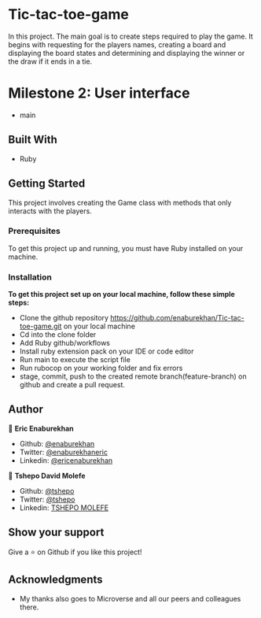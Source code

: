 # Tic-tac-toe-game
In this project. The main goal is to create steps required to play the game. It begins with requesting for the players names, creating a board and displaying the board states and determining and displaying the winner or the draw if it ends in a tie.


# Milestone 2: User interface

- main

## Built With

- Ruby


## Getting Started

This project involves creating the Game class with methods that only interacts with the players.

### Prerequisites

To get this project up and running, you must have Ruby installed on your machine.

### Installation

**To get this project set up on your local machine, follow these simple steps:**

- Clone the github repository https://github.com/enaburekhan/Tic-tac-toe-game.git on your local machine
- Cd into the clone folder
- Add Ruby github/workflows
- Install ruby extension pack on your IDE or code editor
- Run main to execute the script file
- Run rubocop on your working folder and fix errors
- stage, commit, push to the created remote branch(feature-branch) on github and create a pull request.


## Author

👤 **Eric Enaburekhan**

- Github: [@enaburekhan](https://github.com/enaburekhan)
- Twitter: [@enaburekhaneric](https://twitter.com/enaburekhaneric)
- Linkedin: [@ericenaburekhan](https://www.linkedin.com/in/eric-enaburekhan-801a28100/)

👤 **Tshepo David Molefe**

- Github: [@tshepo](https://github.com/TSHEPO-CLOUD)
- Twitter: [@tshepo](https://twitter.com/tshepomolefe)
- Linkedin: [TSHEPO MOLEFE](https://linkedin.com/tshepo-molefe)

## Show your support

Give a ⭐️ on Github if you like this project!

## Acknowledgments

- My thanks also goes to Microverse and all our peers and colleagues there.


